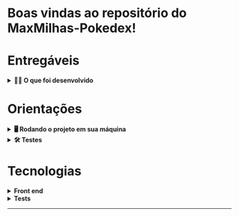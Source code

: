# Boas vindas ao repositório do MaxMilhas-Pokedex!

# Entregáveis

<details>
  <summary><strong>👨‍💻 O que foi desenvolvido</strong></summary><br />
   
  Nesse projeto foi desenvolvido uma Pokédex (ferramenta para buscar exibir informações de pokémons).
  Essa pokédex consumi dados da api <a url='https://pokeapi.co/' target='_blank'>Poke Api</a>.
</details>

# Orientações

<details>
  <summary><strong>🖥️ Rodando o projeto em sua máquina</strong></summary><br />
  <h5 style='color: red' >⚠️ Atenção! É necessário ter git e node devidamente instalados em sua máquina.</h5>
  1. Clone o repositório

  - `git clone git@github.com:VGabriel-7/MaxMilhas-Pokedex.git`.
  - Entre na pasta do repositório que você acabou de clonar:
    - `cd MaxMilhas-Pokedex/`

  2. Instale as dependências [**Caso existam**]

  - `npm install`

  3. Rode o projeto localmente
  
  - `npm run dev` <br />
  > 👉 Para abrir no browser basta segurar a tecla Ctrl em seu teclado e clicar sobre o link que aparece em seu terminal.
  > Ou depois de rodar o comando acima click neste link http://localhost:5173/

</details>

<details>
  <summary><strong>🛠 Testes</strong></summary><br />

  Para executar os testes localmente, digite no terminal o comando `npm test`.
  
  Caso apareça opções de escolha para rodar os testes (Watch use) pressiona a tecla `A` em seu teclado.
</details>

# Tecnologias

<details>
  <summary><strong>Front end</strong></summary><br />
  
  1. <h4>Vite</h4>
  
  - O vite é um ferramenta que tem o objetivo de tornar a criação do ambiente de desenvolvimento mais simples e rápida.
  Ele fornece uma experiência de desenvolvimento mais exuta e com recursos avançados. A configuração do vite é super simplificada,
  mas também há possibilidade de personalização.
  
  2. <h4>JavaScript</h4>
  
  - A linguagem Javascript é utiliza para adicionar dinâmismo em páginas web, podendo interagir com elementos que estão em tela
  para realizar funções específicas e aumentar a qualidade de experiência do usuário.
  
  3. <h4>CSS</h4>
  
  - O css é um linguagem baseada em regras para estilação da página. É uma maneira de dar estilo ao código criado por
  linguagens como HTML, por exemplo.
  
  4. <h4>React</h4>
  
  - O React é uma biblioteca criada para construir telas de forma declarativa. Ele faz uma "mistura" de javascript com html e aumenta
  o desempenho do página se comparado com o uso do DOM (Document Object Model ou Modelo de Documento
  do Objeto que é a modelagem de todo html).
  
  5. <h4>Reac-Router-Dom</h4>
  
  - O RRD é um biblioteca para auxiliar no roteamento das páginas da aplicação. Utilizando alguns components como BrowserRouter que é a função raiz
  a lib onde todas as rotas da aplicação devem estar declaradas dentro do seu escopo, Route que é um dos mais importante dentro dessa lib tornando possível
  a renderização dos components ou páginas e o Routes que é utilizado a partir do momento que adicionamos várias rotas na aplicação. Existe outro mas apenas
  esses foram usados na aplicação.
</details>

<details>
  <summary><strong>Tests</strong></summary><br />
  
  1. <h4>React Testing Library</h4>
  
  - O RTL é uma conjunto de utlitários que permitem testar componentes React sem depender dos detalhes de implementação que facilita muito a refatoração
  e também a orientação para as melhores práticas.
  
  2. <h4>Jest</h4>
  
  - O Jest é um framework utilizado para realizar testes unitários ele provê a realização de testes paralelos e com resultados confiáveis.
  gera cobertura de código adicionando coverage (medida de integralidade relacionada a um requisito ou aos critérios
  de design e implementação do código).
  
 
</details>


---

